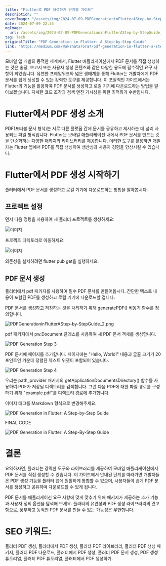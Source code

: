 ```yaml
---
title: "Flutter로 PDF 생성하기 단계별 가이드"
description: ""
coverImage: "/assets/img/2024-07-09-PDFGenerationinFlutterAStep-by-StepGuide_0.png"
date: 2024-07-09 22:35
ogImage: 
  url: /assets/img/2024-07-09-PDFGenerationinFlutterAStep-by-StepGuide_0.png
tag: Tech
originalTitle: "PDF Generation in Flutter: A Step-by-Step Guide"
link: "https://medium.com/@akshatarora7/pdf-generation-in-flutter-a-step-by-step-guide-2af6a859aadf"
---
```



모바일 앱 개발의 동적한 세계에서, Flutter 애플리케이션에서 PDF 문서를 직접 생성하는 것은 송장, 보고서 또는 사용자 생성 콘텐츠와 같은 다양한 용도에 필수적인 요구 사항이 되었습니다. 유연한 프레임워크와 넓은 생태계를 통해 Flutter는 개발자에게 PDF 문서를 쉽게 생성할 수 있는 강력한 도구를 제공합니다. 이 포괄적인 가이드에서는 Flutter의 기능을 활용하여 PDF 문서를 생성하고 로컬 기기에 다운로드하는 방법을 알아보겠습니다. 자세한 코드 조각과 검색 엔진 가시성을 위한 최적화가 수반됩니다.

# Flutter에서 PDF 생성 소개

PDF(포터블 문서 형식)는 서로 다른 플랫폼 간에 문서를 공유하고 제시하는 데 널리 사용되는 파일 형식입니다. Flutter는 모바일 애플리케이션 내에서 PDF 문서를 만드는 것을 단순화하는 다양한 패키지와 라이브러리를 제공합니다. 이러한 도구를 활용하면 개발자는 Flutter 앱에서 PDF를 직접 생성하여 생산성과 사용자 경험을 향상시킬 수 있습니다.

# Flutter에서 PDF 생성 시작하기

<div class="content-ad"></div>

플러터에서 PDF 문서를 생성하고 로컬 기기에 다운로드하는 방법을 알아봅시다.

## 프로젝트 설정

먼저 다음 명령을 사용하여 새 플러터 프로젝트를 생성하세요:

![이미지](/assets/img/2024-07-09-PDFGenerationinFlutterAStep-byStepGuide_0.png)

<div class="content-ad"></div>

프로젝트 디렉토리로 이동하세요:

![이미지](/assets/img/2024-07-09-PDFGenerationinFlutterAStep-by-StepGuide_1.png)

의존성을 설치하려면 flutter pub get을 실행하세요.

## PDF 문서 생성

<div class="content-ad"></div>

플러터에서 pdf 패키지를 사용하여 필수 PDF 문서를 만들어봅시다. 간단한 텍스트 내용이 포함된 PDF를 생성하고 로컬 기기에 다운로드할 겁니다.

PDF 문서를 생성하고 저장하는 것을 처리하기 위해 generatePDF() 비동기 함수를 정의합니다.

![PDFGenerationinFlutterAStep-by-StepGuide_2.png](/assets/img/2024-07-09-PDFGenerationinFlutterAStep-by-StepGuide_2.png)

pdf 패키지에서 pw.Document 클래스를 사용하여 새 PDF 문서 객체를 생성합니다.

<div class="content-ad"></div>


![PDF Generation Step 3](/assets/img/2024-07-09-PDFGenerationinFlutterAStep-by-StepGuide_3.png)

PDF 문서에 페이지를 추가합니다. 페이지에는 "Hello, World!" 내용과 글꼴 크기가 20 포인트인 가운데 정렬된 텍스트 위젯이 포함되어 있습니다.

![PDF Generation Step 4](/assets/img/2024-07-09-PDFGenerationinFlutterAStep-by-StepGuide_4.png)

우리는 path_provider 패키지의 getApplicationDocumentsDirectory() 함수를 사용하여 PDF가 저장될 디렉토리를 검색합니다. 그런 다음 PDF에 대한 파일 경로를 구성하기 위해 "example.pdf"를 디렉토리 경로에 추가합니다.


<div class="content-ad"></div>

이미지 태그를 Markdown 형식으로 변경해주세요.


![PDF Generation in Flutter: A Step-by-Step Guide](/assets/img/2024-07-09-PDFGenerationinFlutterAStep-by-StepGuide_5.png)

FINAL CODE

![PDF Generation in Flutter: A Step-By-Step Guide](/assets/img/2024-07-09-PDFGenerationinFlutterAStep-by-StepGuide_6.png)

# 결론


<div class="content-ad"></div>

요약하자면, 플러터는 강력한 도구와 라이브러리를 제공하여 모바일 애플리케이션에서 PDF 문서를 직접 생성할 수 있습니다. 이 가이드에서 안내된 단계를 따라가면 개발자들은 PDF 생성 기능을 플러터 앱에 원활하게 통합할 수 있으며, 사용자들이 쉽게 PDF 문서를 생성하고 공유하며 다운로드할 수 있게 됩니다.

PDF 문서를 애플리케이션 요구 사항에 맞게 맞추기 위해 패키지가 제공하는 추가 기능과 사용자 정의 옵션을 탐색해 보세요. 플러터의 유연성과 PDF 생성 라이브러리의 견고함으로, 풍부하고 동적인 PDF 문서를 만들 수 있는 가능성은 무한합니다.

# SEO 키워드:

플러터 PDF 생성, 플러터에서 PDF 생성, 플러터 PDF 라이브러리, 플러터 PDF 생성 패키지, 플러터 PDF 다운로드, 플러터에서 PDF 생성, 플러터 PDF 문서 생성, PDF 생성 튜토리얼, 플러터 PDF 튜토리얼, 플러터에서 PDF 생성하기.